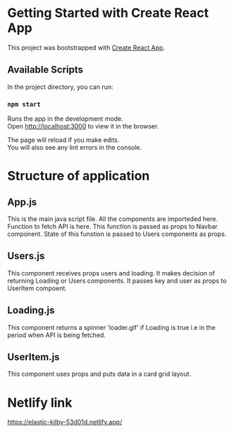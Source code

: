 # Getting Started with Create React App

This project was bootstrapped with [Create React App](https://github.com/facebook/create-react-app).

## Available Scripts

In the project directory, you can run:

### `npm start`

Runs the app in the development mode.\
Open [http://localhost:3000](http://localhost:3000) to view it in the browser.

The page will reload if you make edits.\
You will also see any lint errors in the console.

# Structure of application

## App.js

This is the main java script file. 
All the components are importeded here.
Function to fetch API is here. This function is passed as props to Navbar component.
State of this funstion is passed to Users components as props.

## Users.js

This component receives props users and loading.
It makes decision of returning Loading or Users components.
It passes key and user as props to UserItem compoent.

## Loading.js

This component returns a spinner 'loader.gif' if Loading is true i.e in the period when API is being fetched.

## UserItem.js

This component uses props and puts data in a card grid layout.

# Netlify link

https://elastic-kilby-53d01d.netlify.app/
